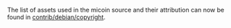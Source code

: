 The list of assets used in the micoin source and their attribution can now be found in [contrib/debian/copyright](../contrib/debian/copyright).

